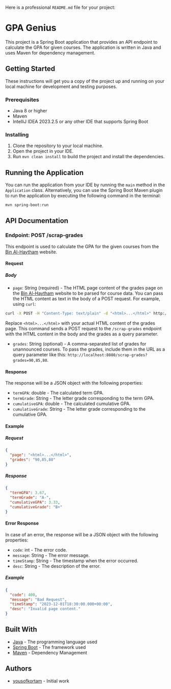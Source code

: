 Here is a professional `README.md` file for your project:

# GPA Genius

This project is a Spring Boot application that provides an API endpoint to calculate the GPA for given courses. The application is written in Java and uses Maven for dependency management.

## Getting Started

These instructions will get you a copy of the project up and running on your local machine for development and testing purposes.

### Prerequisites

- Java 8 or higher
- Maven
- IntelliJ IDEA 2023.2.5 or any other IDE that supports Spring Boot

### Installing

1. Clone the repository to your local machine.
2. Open the project in your IDE.
3. Run `mvn clean install` to build the project and install the dependencies.

## Running the Application

You can run the application from your IDE by running the `main` method in the `Application` class. Alternatively, you can use the Spring Boot Maven plugin to run the application by executing the following command in the terminal:

```bash
mvn spring-boot:run
```

## API Documentation

### Endpoint: POST /scrap-grades

This endpoint is used to calculate the GPA for the given courses from the [Bin Al-Haytham](https://www.binalhaytham.edu.sa/) website.

#### Request

##### Body

- `page`: String (required) - The HTML page content of the grades page on the [Bin Al-Haytham](https://www.binalhaytham.edu.sa/) website to be parsed for course data. You can pass the HTML content as text in the body of a POST request. For example, using `curl`:

```bash
curl -X POST -H "Content-Type: text/plain" -d "<html>...</html>" http://localhost:8080/scrap-grades?grades=90,85,80
```

Replace `<html>...</html>` with your actual HTML content of the grades page. This command sends a POST request to the `/scrap-grades` endpoint with the HTML content in the body and the grades as a query parameter.

- `grades`: String (optional) - A comma-separated list of grades for unannounced courses. To pass the grades, include them in the URL as a query parameter like this: `http://localhost:8080/scrap-grades?grades=90,85,80`.

#### Response

The response will be a JSON object with the following properties:

- `termGPA`: double - The calculated term GPA.
- `termGrade`: String - The letter grade corresponding to the term GPA.
- `cumulativeGPA`: double - The calculated cumulative GPA.
- `cumulativeGrade`: String - The letter grade corresponding to the cumulative GPA.

#### Example

##### Request

```json
{
  "page": "<html>...</html>",
  "grades": "90,85,80"
}
```

##### Response

```json
{
  "termGPA": 3.67,
  "termGrade": "A-",
  "cumulativeGPA": 3.33,
  "cumulativeGrade": "B+"
}
```

#### Error Response

In case of an error, the response will be a JSON object with the following properties:

- `code`: int - The error code.
- `message`: String - The error message.
- `timeStamp`: String - The timestamp when the error occurred.
- `desc`: String - The description of the error.

##### Example

```json
{
  "code": 400,
  "message": "Bad Request",
  "timeStamp": "2023-12-01T18:30:00.000+00:00",
  "desc": "Invalid page content."
}
```

## Built With

- [Java](https://www.java.com/) - The programming language used
- [Spring Boot](https://spring.io/projects/spring-boot) - The framework used
- [Maven](https://maven.apache.org/) - Dependency Management

## Authors

- [yousofkortam](https://github.com/yousofkortam) - Initial work